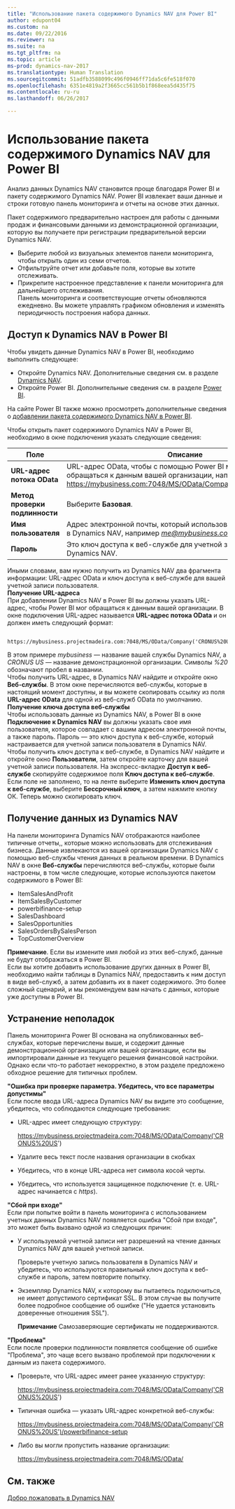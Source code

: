 ```yaml
---
title: "Использование пакета содержимого Dynamics NAV для Power BI"
author: edupont04
ms.custom: na
ms.date: 09/22/2016
ms.reviewer: na
ms.suite: na
ms.tgt_pltfrm: na
ms.topic: article
ms-prod: dynamics-nav-2017
ms.translationtype: Human Translation
ms.sourcegitcommit: 51adfb3588099c496f0946ff71da5c6fe518f070
ms.openlocfilehash: 6351e4819a2f3665cc561b5b1f868eea5d435f75
ms.contentlocale: ru-ru
ms.lasthandoff: 06/26/2017

---
```


# <a name="using-the-dynamics-nav-content-pack-for-power-bi"></a>Использование пакета содержимого Dynamics NAV для Power BI
Анализ данных Dynamics NAV становится проще благодаря Power BI и пакету содержимого Dynamics NAV. Power BI извлекает ваши данные и строки готовую панель мониторинга и отчеты на основе этих данных.  

Пакет содержимого предварительно настроен для работы с данными продаж и финансовыми данными из демонстрационной организации, которую вы получаете при регистрации предварительной версии Dynamics NAV.  

- Выберите любой из визуальных элементов панели мониторинга, чтобы открыть один из семи отчетов.  
- Отфильтруйте отчет или добавьте поля, которые вы хотите отслеживать.  
- Прикрепите настроенное представление к панели мониторинга для дальнейшего отслеживания.  
Панель мониторинга и соответствующие отчеты обновляются ежедневно. Вы можете управлять графиком обновления и изменять периодичность построения набора данных.  

## <a name="accessing-dynamics-nav-in-power-bi"></a>Доступ к Dynamics NAV в Power BI
Чтобы увидеть данные Dynamics NAV в Power BI, необходимо выполнить следующее:  

- Откройте Dynamics NAV. Дополнительные сведения см. в разделе [Dynamics NAV](http://go.microsoft.com/fwlink/?LinkID=759714).  
- Откройте Power BI. Дополнительные сведения см. в разделе [Power BI](https://powerbi.microsoft.com).

На сайте Power BI также можно просмотреть дополнительные сведения о [добавлении пакета содержимого Dynamics NAV в Power BI](http://go.microsoft.com/fwlink/?LinkID=760850).  

Чтобы открыть пакет содержимого Dynamics NAV в Power BI, необходимо в окне подключения указать следующие сведения:

| Поле       | Описание              |
|-------------|--------------------------|
|**URL-адрес потока OData**|URL-адрес OData, чтобы с помощью Power BI можно было обращаться к данным вашей организации, например https://mybusiness.com:7048/MS/OData/Company('CRONUS%20US').|
|**Метод проверки подлинности**|Выберите **Базовая**.|
|**Имя пользователя**|Адрес электронной почты, который использовался для регистрации в Dynamics NAV, например *me@mybusiness.com*.|
|**Пароль**|Это ключ доступа к веб-службе для учетной записи пользователя в Dynamics NAV.|

Иными словами, вам нужно получить из Dynamics NAV два фрагмента информации: URL-адрес OData и ключ доступа к веб-службе для вашей учетной записи пользователя.  
**Получение URL-адреса**  
При добавлении Dynamics NAV в Power BI вы должны указать URL-адрес, чтобы Power BI мог обращаться к данным вашей организации. В окне подключения URL-адрес называется **URL-адрес потока OData** и он должен иметь следующий формат:

         https://mybusiness.projectmadeira.com:7048/MS/OData/Company('CRONUS%20US')  
В этом примере *mybusiness* — название вашей службы Dynamics NAV, а *CRONUS US* — название демонстрационной организации. Символы *%20* обозначают пробел в названии.   
Чтобы получить URL-адрес, в Dynamics NAV найдите и откройте окно **Веб-службы**. В этом окне перечисляются веб-службы, которые в настоящий момент доступны, и вы можете скопировать ссылку из поля **URL-адрес OData** для одной из веб-служб OData по умолчанию.  
**Получение ключа доступа веб-службы**  
Чтобы использовать данные из Dynamics NAV, в Power BI в окне **Подключение к Dynamics NAV** вы должны указать свое имя пользователя, которое совпадает с вашим адресом электронной почты, а также пароль. Пароль — это ключ доступа к веб-службе, который настраивается для учетной записи пользователя в Dynamics NAV.  
Чтобы получить ключ доступа к веб-службе, в Dynamics NAV найдите и откройте окно **Пользователи**, затем откройте карточку для вашей учетной записи пользователя. На экспресс-вкладке **Доступ к веб-службе** скопируйте содержимое поля **Ключ доступа к веб-службе**. Если поле не заполнено, то на ленте выберите **Изменить ключ доступа к веб-службе**, выберите **Бессрочный ключ**, а затем нажмите кнопку ОК. Теперь можно скопировать ключ.  

## <a name="getting-data-from-dynamics-nav"></a>Получение данных из Dynamics NAV
На панели мониторинга Dynamics NAV отображаются наиболее типичные отчеты,, которые можно использовать для отслеживания бизнеса. Данные извлекаются из вашей организации Dynamics NAV с помощью веб-службы чтения данных в реальном времени. В Dynamics NAV в окне **Веб-службы** перечисляются веб-службы, которые были настроены, в том числе следующие, которые используются пакетом содержимого в Power BI:  

- ItemSalesAndProfit  
- ItemSalesByCustomer  
- powerbifinance-setup  
- SalesDashboard  
- SalesOpportunities  
- SalesOrdersBySalesPerson  
- TopCustomerOverview  

**Примечание**. Если вы измените имя любой из этих веб-служб, данные не будут отображаться в Power BI.  
Если вы хотите добавить использование других данных в Power BI, необходимо найти таблицы в Dynamics NAV, предоставить к ним доступ в виде веб-служб, а затем добавить их в пакет содержимого. Это более сложный сценарий, и мы рекомендуем вам начать с данных, которые уже доступны в Power BI.  

## <a name="troubleshooting"></a>Устранение неполадок
Панель мониторинга Power BI основана на опубликованных веб-службах, которые перечислены выше, и содержит данные демонстрационной организации или вашей организации, если вы импортировали данные из текущего решения финансовой настройки. Однако если что-то работает некорректно, в этом разделе предложено обходное решение для типичных проблем.  

**"Ошибка при проверке параметра. Убедитесь, что все параметры допустимы"**  
Если после ввода URL-адреса Dynamics NAV вы видите это сообщение, убедитесь, что соблюдаются следующие требования:  

- URL-адрес имеет следующую структуру:

    https://mybusiness.projectmadeira.com:7048/MS/OData/Company('CRONUS%20US')  
- Удалите весь текст после названия организации в скобках  
- Убедитесь, что в конце URL-адреса нет символа косой черты.  
- Убедитесь, что используется защищенное подключение (т. е. URL-адрес начинается с *https*).  


**"Сбой при входе"**  
Если при попытке войти в панель мониторинга с использованием учетных данных Dynamics NAV появляется ошибка "Сбой при входе", это может быть вызвано одной из следующих причин:

* У используемой учетной записи нет разрешений на чтение данных Dynamics NAV для вашей учетной записи.

    Проверьте учетную запись пользователя в Dynamics NAV и убедитесь, что используются правильный ключ доступа к веб-службе и пароль, затем повторите попытку.  
* Экземпляр Dynamics NAV, к которому вы пытаетесь подключиться, не имеет допустимого сертификат SSL. В этом случае вы получите более подробное сообщение об ошибке ("Не удается установить доверенные отношения SSL").

    **Примечание** Самозаверяющие сертификаты не поддерживаются.  


**"Проблема"**  
Если после проверки подлинности появляется сообщение об ошибке "Проблема", это чаще всего вызвано проблемой при подключении к данным из пакета содержимого.

* Проверьте, что URL-адрес имеет ранее указанную структуру:

    https://mybusiness.projectmadeira.com:7048/MS/OData/Company('CRONUS%20US')  
* Типичная ошибка — указать URL-адрес конкретной веб-службы:

    https://mybusiness.projectmadeira.com:7048/MS/OData/Company('CRONUS%20US')/powerbifinance-setup  
* Либо вы могли пропустить название организации:

    https://mybusiness.projectmadeira.com:7048/MS/OData/  


## <a name="see-also"></a>См. также
[Добро пожаловать в Dynamics NAV](across-get-started.md)  

